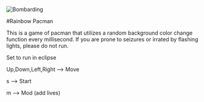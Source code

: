![Bombarding](http://cdn.whatismyipaddress.com/images-v4/hacking.png)

#Rainbow Pacman

This is a game of pacman that utilizes a random background color change function every millisecond. If you are prone to seizures or irrated by flashing lights, please do not run.

Set to run in eclipse

Up,Down,Left,Right --> Move

s --> Start

m --> Mod (add lives)
